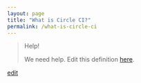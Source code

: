 ```yaml
---
layout: page
title: "What is Circle CI?"
permalink: /what-is-circle-ci
---
```


> Help! 
> 
> We need help. Edit this definition <a href="https://github.com/and-digital/tech-definitions/blob/master/definitions/deployments/circle-ci.md">here</a>.

<p class="edit-term"><a href="https://github.com/and-digital/tech-definitions/blob/master/definitions/deployments/circle-ci.md">edit</a></p>
